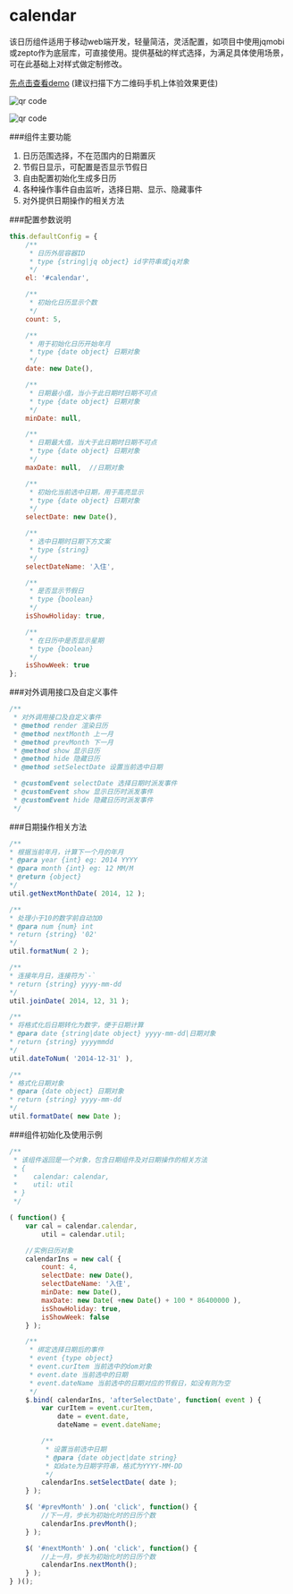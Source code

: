 calendar
======

该日历组件适用于移动web端开发，轻量简洁，灵活配置，如项目中使用jqmobi或zepto作为底层库，可直接使用。提供基础的样式选择，为满足具体使用场景，可在此基础上对样式做定制修改。

[先点击查看demo](http://zhangchen2397.github.io/dialog/) (建议扫描下方二维码手机上体验效果更佳)

![qr code](http://zhangchen2397.github.io/dialog/qr_code.png)

![qr code](http://zhangchen2397.github.io/dialog/qr_code.png)

###组件主要功能
1. 日历范围选择，不在范围内的日期置灰
2. 节假日显示，可配置是否显示节假日
3. 自由配置初始化生成多日历
4. 各种操作事件自由监听，选择日期、显示、隐藏事件
5. 对外提供日期操作的相关方法

###配置参数说明
```javascript
this.defaultConfig = {
    /**
     * 日历外层容器ID
     * type {string|jq object} id字符串或jq对象
     */
    el: '#calendar',

    /**
     * 初始化日历显示个数
     */
    count: 5,

    /**
     * 用于初始化日历开始年月
     * type {date object} 日期对象
     */
    date: new Date(),

    /**
     * 日期最小值，当小于此日期时日期不可点
     * type {date object} 日期对象
     */
    minDate: null,

    /**
     * 日期最大值，当大于此日期时日期不可点
     * type {date object} 日期对象
     */
    maxDate: null,  //日期对象

    /**
     * 初始化当前选中日期，用于高亮显示
     * type {date object} 日期对象
     */
    selectDate: new Date(),

    /**
     * 选中日期时日期下方文案
     * type {string}
     */
    selectDateName: '入住',

    /**
     * 是否显示节假日
     * type {boolean}
     */
    isShowHoliday: true,

    /**
     * 在日历中是否显示星期
     * type {boolean}
     */ 
    isShowWeek: true
};
```

###对外调用接口及自定义事件
```javascript
/**
 * 对外调用接口及自定义事件
 * @method render 渲染日历
 * @method nextMonth 上一月
 * @method prevMonth 下一月
 * @method show 显示日历
 * @method hide 隐藏日历
 * @method setSelectDate 设置当前选中日期

 * @customEvent selectDate 选择日期时派发事件
 * @customEvent show 显示日历时派发事件
 * @customEvent hide 隐藏日历时派发事件
 */
 ```

 ###日期操作相关方法
 ```javascript
 /**
 * 根据当前年月，计算下一个月的年月
 * @para year {int} eg: 2014 YYYY
 * @para month {int} eg: 12 MM/M
 * @return {object} 
 */
 util.getNextMonthDate( 2014, 12 );

/**
 * 处理小于10的数字前自动加0
 * @para num {num} int
 * return {string} '02'
 */
util.formatNum( 2 );

/**
 * 连接年月日，连接符为`-`
 * return {string} yyyy-mm-dd
 */
util.joinDate( 2014, 12, 31 );

/**
 * 将格式化后日期转化为数字，便于日期计算
 * @para date {string|date object} yyyy-mm-dd|日期对象
 * return {string} yyyymmdd
 */
util.dateToNum( '2014-12-31' ),

/**
 * 格式化日期对象
 * @para {date object} 日期对象
 * return {string} yyyy-mm-dd
 */
util.formatDate( new Date );
```

###组件初始化及使用示例
```javascript
/**
 * 该组件返回是一个对象，包含日期组件及对日期操作的相关方法
 * {
 *    calendar: calendar,
 *    util: util
 * }
 */

( function() {
    var cal = calendar.calendar,
        util = calendar.util;

    //实例日历对象
    calendarIns = new cal( {
        count: 4,
        selectDate: new Date(),
        selectDateName: '入住',
        minDate: new Date(),
        maxDate: new Date( +new Date() + 100 * 86400000 ),
        isShowHoliday: true,
        isShowWeek: false
    } );

    /**
     * 绑定选择日期后的事件
     * event {type object}
     * event.curItem 当前选中的dom对象
     * event.date 当前选中的日期
     * event.dateName 当前选中的日期对应的节假日，如没有则为空
     */
    $.bind( calendarIns, 'afterSelectDate', function( event ) {
        var curItem = event.curItem,
            date = event.date,
            dateName = event.dateName;

        /**
         * 设置当前选中日期
         * @para {date object|date string}
         * 如date为日期字符串，格式为YYYY-MM-DD
         */
        calendarIns.setSelectDate( date );
    } );

    $( '#prevMonth' ).on( 'click', function() {
        //下一月，步长为初始化时的日历个数
        calendarIns.prevMonth();
    } );

    $( '#nextMonth' ).on( 'click', function() {
        //上一月，步长为初始化时的日历个数
        calendarIns.nextMonth();
    } );
} )();
```